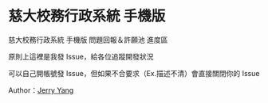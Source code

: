 # 慈大校務行政系統 手機版
慈大校務行政系統 手機版 問題回報＆許願池 進度區

原則上這裡是我發 Issue，給各位追蹤開發狀況

可以自己開帳號發 Issue，但如果不合要求（Ex.描述不清）會直接關閉你的 Issue

Author：[Jerry Yang](https://yangjerry.tw)
